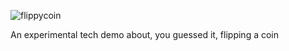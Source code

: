 ![flippycoin](https://user-images.githubusercontent.com/96433729/159550287-0e6ebee5-92c6-45a1-9ee6-2edbe7949fa0.png)

An experimental tech demo about, you guessed it, flipping a coin
